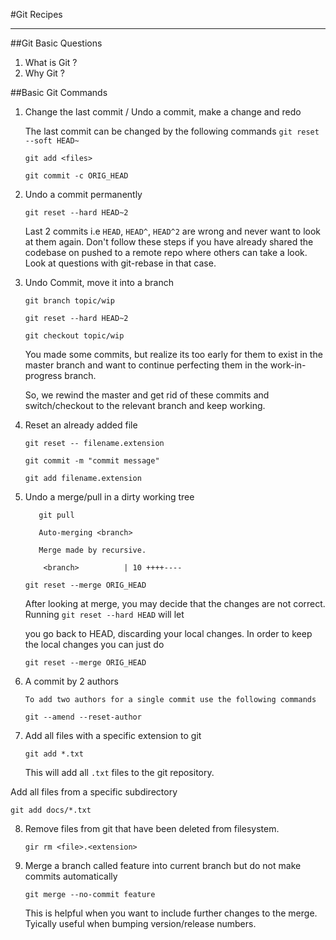 #Git Recipes

----------


##Git Basic Questions

 1. What is Git ?
 2. Why Git ?


##Basic Git Commands

 1. Change the last commit / Undo a commit, make a change and redo

    The last commit can be changed by the following commands
    ```git reset --soft HEAD~```

    ```git add <files>```

    ```git commit -c ORIG_HEAD```
    
 2. Undo a commit permanently
     
    ```git reset --hard HEAD~2```

    Last 2 commits i.e ```HEAD```, ```HEAD^```, ```HEAD^2``` are wrong and never want to look at them again. 
    Don't follow these steps if you have already shared the codebase on pushed to a remote repo where others can take
    a look. Look at questions with git-rebase in that case.
     
 3. Undo Commit, move it into a branch
    
    ```git branch topic/wip```

    ```git reset --hard HEAD~2```
    
    ```git checkout topic/wip```
    
    You made some commits, but realize its too early for them to exist in the master branch and want to continue perfecting
    them in the work-in-progress branch.
    
    So, we rewind the master and get rid of these commits and switch/checkout to the relevant branch and keep working.
    

 4. Reset an already added file
    
    ```git reset -- filename.extension```
    
    ```git commit -m "commit message"```

    ```git add filename.extension```
    
 5. Undo a merge/pull in a dirty working tree
    
    ```
       git pull

       Auto-merging <branch>
       
       Merge made by recursive.
       
        <branch>          | 10 ++++----
    
    ```
    
    ```git reset --merge ORIG_HEAD```
    
      
      After looking at merge, you may decide that the changes are not correct. Running ```git reset --hard HEAD``` will let
      
      you go back to HEAD, discarding your local changes. In order to keep the local changes you can just do
      
      ```git reset --merge ORIG_HEAD```
      
      
 6. A commit by 2 authors

		To add two authors for a single commit use the following commands
		
	  ```git --amend --reset-author```

 7. Add all files with a specific extension to git
 
    ```git add *.txt```

    This will add all ```.txt``` files to the git repository.
    
   Add all files from a specific subdirectory
   
   ```git add docs/*.txt```
   
 8. Remove files from git that have been deleted from filesystem.
    
    ```gir rm <file>.<extension>```

 9. Merge a branch called feature into current branch but do not make commits automatically
 
    ```git merge --no-commit feature```

    This is helpful when you want to include further changes to the merge. Tyically useful when bumping version/release numbers.
